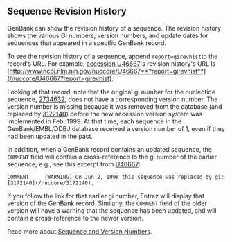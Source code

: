 
## Sequence Revision History

GenBank can show the revision history of a sequence. The revision history shows the various GI numbers, version numbers, and update dates for sequences that appeared in a specific GenBank record.

To see the revision history of a sequence, append `report=girevhist`to the record's URL. For example, [accession U46667](http://www.ncbi.nlm.nih.gov/nuccore/U46667)'s revision history's URL is [http://www.ncbi.nlm.nih.gov/nuccore/U46667**?report=girevhist**](/nuccore/U46667?report=girevhist).

Looking at that record, note that the original gi number for the nucleotide sequence, [2734632](/nuccore/2734632), does not have a corresponding version number. The version number is missing because it was removed from the database (and replaced by [3172140](/nuccore/3172140)) before the new accession.version system was implemented in Feb. 1999\. At that time, each sequence in the GenBank/EMBL/DDBJ database received a version number of 1, even if they had been updated in the past.

In addition, when a GenBank record contains an updated sequence, the `COMMENT` field will contain a cross-reference to the gi number of the earlier sequence; e.g., see this excerpt from [U46667](/nucleotide/U46667?format=grevhist):

```
COMMENT     [WARNING] On Jun 2, 1998 this sequence was replaced by gi:[3172140](/nuccore/3172140).
```

If you follow the link for that earlier gi number, Entrez will display that version of the GenBank record. Similarly, the `COMMENT` field of the older version will have a warning that the sequence has been updated, and will contain a cross-reference to the newer version.

Read more about [Sequence and Version Numbers](/~/sequenceids/).



